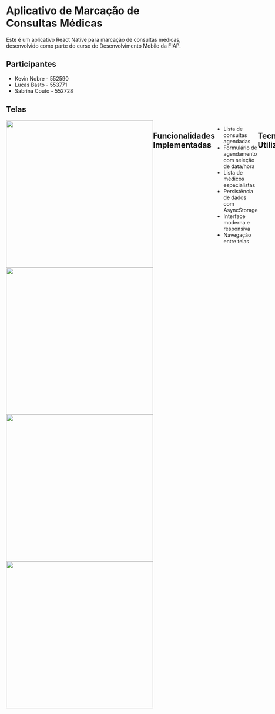 # Aplicativo de Marcação de Consultas Médicas

Este é um aplicativo React Native para marcação de consultas médicas, desenvolvido como parte do curso de Desenvolvimento Mobile da FIAP.

## Participantes
 * Kevin Nobre - 552590
 * Lucas Basto - 553771
 * Sabrina Couto - 552728

## Telas

<div style="display: flex; justify-content: space-between;">

  <div style="flex: 1; text-align: center;">
    <img src="https://github.com/user-attachments/assets/a9e6b1cc-aeea-453e-94ec-a4a17c12bbb8" height="400">
    <img src="https://github.com/user-attachments/assets/71681657-f199-4b24-bf8c-f2ed2049fb75" height="400">
    <img src="https://github.com/user-attachments/assets/98296645-1f37-4691-9da7-6571b656495a" height="400">
    <img src="https://github.com/user-attachments/assets/555c292d-b969-4d3d-9c42-2210eb7b52da" height="400">
</div>


## Funcionalidades Implementadas

- Lista de consultas agendadas
- Formulário de agendamento com seleção de data/hora
- Lista de médicos especialistas
- Persistência de dados com AsyncStorage
- Interface moderna e responsiva
- Navegação entre telas

## Tecnologias Utilizadas

- React Native
- TypeScript
- Styled Components
- React Navigation
- AsyncStorage
- React Native Elements
- DateTimePicker

## Como Executar o Projeto

1. Clone o repositório
2. Instale as dependências:
```bash
npm install
```

3. Execute o projeto:
```bash
npx expo start
```

4. Use o aplicativo Expo Go no seu dispositivo móvel para escanear o QR Code ou execute em um emulador.

## Estrutura do Projeto

```
src/
  ├── components/     # Componentes reutilizáveis
  ├── screens/       # Telas do aplicativo
  ├── routes/        # Configuração de navegação
  ├── styles/        # Estilos e tema
  ├── types/         # Definições de tipos TypeScript
  └── services/      # Serviços e integrações
```

## Próximos Passos

- Implementar autenticação de usuário
- Adicionar notificações de lembretes
- Integrar com uma API de backend
- Melhorar a validação de formulários
- Adicionar testes automatizados

## Contribuição

1. Faça um fork do projeto
2. Crie uma branch para sua feature (`git checkout -b feature/AmazingFeature`)
3. Commit suas mudanças (`git commit -m 'Add some AmazingFeature'`)
4. Push para a branch (`git push origin feature/AmazingFeature`)
5. Abra um Pull Request

## Licença

Este projeto está sob a licença MIT. Veja o arquivo [LICENSE](LICENSE) para mais detalhes. 
